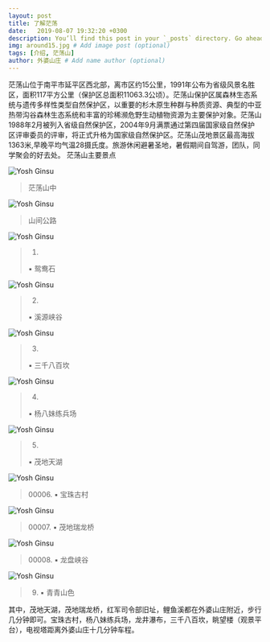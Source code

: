 ```yaml
---
layout: post
title: 了解茫荡  
date:   2019-08-07 19:32:20 +0300
description: You’ll find this post in your `_posts` directory. Go ahead and edit it and re-build the site to see your changes. # Add post description (optional)
img: around15.jpg # Add image post (optional)
tags: [介绍, 茫荡山]
author: 外婆山庄 # Add name author (optional)
---
```

茫荡山位于南平市延平区西北部，离市区约15公里，1991年公布为省级风景名胜区，面积117平方公里（保护区总面积11063.3公顷）。茫荡山保护区属森林生态系统与遗传多样性类型自然保护区，以重要的杉木原生种群与种质资源、典型的中亚热带沟谷森林生态系统和丰富的珍稀濒危野生动植物资源为主要保护对象。茫荡山1988年2月被列入省级自然保护区，2004年9月满票通过第四届国家级自然保护区评审委员的评审，将正式升格为国家级自然保护区。茫荡山茂地景区最高海拔1363米,早晚平均气温28摄氏度。旅游休闲避暑圣地，暑假期间自驾游，团队，同学聚会的好去处。
茫荡山主要景点

![Yosh Ginsu]({{site.baseurl}}/assets/img/around18.jpg)
>茫荡山中

![Yosh Ginsu]({{site.baseurl}}/assets/img/mountain3.jpg)
>山间公路

![Yosh Ginsu]({{site.baseurl}}/assets/img/yuanyang.jpg)
>00001.
>▪ 鸳鸯石

![Yosh Ginsu]({{site.baseurl}}/assets/img/yuanxi.jpg)
>00002.
>▪ 溪源峡谷

![Yosh Ginsu]({{site.baseurl}}/assets/img/mangdang1.jpg)
>00003.
>▪ 三千八百坎

![Yosh Ginsu]({{site.baseurl}}/assets/img/mountain6.jpg)
>00004.
>▪ 杨八妹练兵场

![Yosh Ginsu]({{site.baseurl}}/assets/img/around17.jpg)
>00005.
>▪ 茂地天湖

![Yosh Ginsu]({{site.baseurl}}/assets/img/baozhu.jpg)
>00006. ▪ 宝珠古村

![Yosh Ginsu]({{site.baseurl}}/assets/img/mangdang6.jpg)
>00007. ▪ 茂地瑞龙桥

![Yosh Ginsu]({{site.baseurl}}/assets/img/mountain4.jpg)
>00008. ▪ 龙盘峡谷

![Yosh Ginsu]({{site.baseurl}}/assets/img/around26.jpg)
>00009. ▪ 青青山色

其中，茂地天湖，茂地瑞龙桥，红军司令部旧址，鲤鱼溪都在外婆山庄附近，步行几分钟即可。宝珠古村，杨八妹练兵场，龙井瀑布，三千八百坎，眺望楼（观景平台），电视塔距离外婆山庄十几分钟车程。






